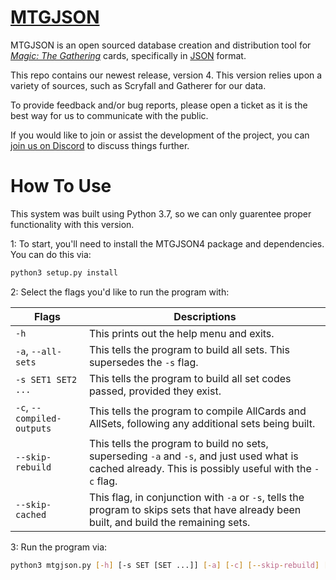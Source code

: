 # [**MTGJSON**](https://mtgjson.com/)

MTGJSON is an open sourced database creation and distribution tool for [*Magic: The Gathering*](https://magic.wizards.com/en) cards, specifically in [JSON](https://json.org/) format.

This repo contains our newest release, version 4. This version relies upon a variety of sources, such as Scryfall and Gatherer for our data.


To provide feedback and/or bug reports, please open a ticket as it is the best way for us to communicate with the public.  

If you would like to join or assist the development of the project, you can [join us on Discord](https://discord.gg/Hgyg7GJ) to discuss things further.

# How To Use

This system was built using Python 3.7, so we can only guarentee proper functionality with this version.

1: To start, you'll need to install the MTGJSON4 package and dependencies. You can do this via:

```sh
python3 setup.py install
```

2: Select the flags you'd like to run the program with:

| Flags                      | Descriptions                                                                                                                                          |
| -------------------------- | ----------------------------------------------------------------------------------------------------------------------------------------------------- |
| `-h`                       | This prints out the help menu and exits.                                                                                                              |
| `-a`, `--all-sets`         | This tells the program to build all sets. This supersedes the `-s` flag.                                                                              |
| `-s SET1 SET2 ...`         | This tells the program to build all set codes passed, provided they exist.                                                                            |
| `-c`, `--compiled-outputs` | This tells the program to compile AllCards and AllSets, following any additional sets being built.                                                    |
| `--skip-rebuild`           | This tells the program to build no sets, superseding `-a` and `-s`, and just used what is cached already. This is possibly useful with the `-c` flag. |
| `--skip-cached`            | This flag, in conjunction with `-a` or `-s`, tells the program to skips sets that have already been built, and build the remaining sets.              |

3: Run the program via:
```sh
python3 mtgjson.py [-h] [-s SET [SET ...]] [-a] [-c] [--skip-rebuild] [--skip-cached]
```
